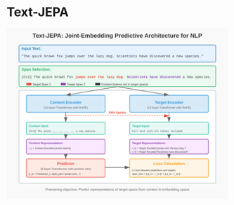 # Text-JEPA

![Diagram](https://github.com/amazingvince/Text-JEPA/blob/main/text-jepa-final-v2.svg)

